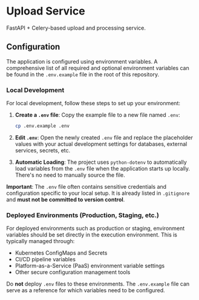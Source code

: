 # Upload Service

FastAPI + Celery-based upload and processing service.

## Configuration

The application is configured using environment variables. A comprehensive list of all required and optional environment variables can be found in the `.env.example` file in the root of this repository.

### Local Development

For local development, follow these steps to set up your environment:

1.  **Create a `.env` file**:
    Copy the example file to a new file named `.env`:
    ```bash
    cp .env.example .env
    ```

2.  **Edit `.env`**:
    Open the newly created `.env` file and replace the placeholder values with your actual development settings for databases, external services, secrets, etc.

3.  **Automatic Loading**:
    The project uses `python-dotenv` to automatically load variables from the `.env` file when the application starts up locally. There's no need to manually source the file.

**Important**: The `.env` file often contains sensitive credentials and configuration specific to your local setup. It is already listed in `.gitignore` and **must not be committed to version control**.

### Deployed Environments (Production, Staging, etc.)

For deployed environments such as production or staging, environment variables should be set directly in the execution environment. This is typically managed through:

*   Kubernetes ConfigMaps and Secrets
*   CI/CD pipeline variables
*   Platform-as-a-Service (PaaS) environment variable settings
*   Other secure configuration management tools

Do **not** deploy `.env` files to these environments. The `.env.example` file can serve as a reference for which variables need to be configured.

